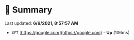 # 📖 Summary
Last updated: **6/6/2021, 8:57:57 AM**

- `GET` [https://google.com](https://google.com) - **Up** (106ms)
